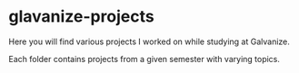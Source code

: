 # glavanize-projects
Here you will find various projects I worked on while studying at Galvanize.

Each folder contains projects from a given semester with varying topics. 
